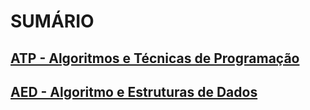 # SUMÁRIO

## <a href="./ATP - Algoritmos e Técnicas de Programação">ATP - Algoritmos e Técnicas de Programação</a>

## <a href="./AED - Algoritmo e Estruturas de Dados">AED - Algoritmo e Estruturas de Dados</a>